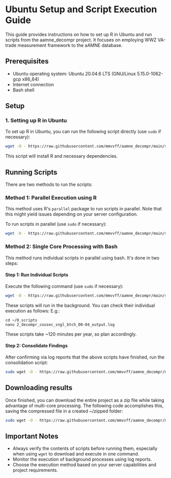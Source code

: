 # Ubuntu Setup and Script Execution Guide

This guide provides instructions on how to set up R in Ubuntu and run scripts from the aamne_decompr project. It focuses on employing WWZ VA-trade measurement framework to the aAMNE database.

## Prerequisites

- Ubuntu operating system: Ubuntu 20.04.6 LTS (GNU/Linux 5.15.0-1062-gcp x86_64)
- Internet connection
- Bash shell

## Setup

### 1. Setting up R in Ubuntu

To set up R in Ubuntu, you can run the following script directly (use `sudo` if necessary):

```bash
wget -O - https://raw.githubusercontent.com/mmvvff/aamne_decompr/main/src/0_ubuntu_example_run/0_ubuntu_setup_rserver.bash | bash
```

This script will install R and necessary dependencies.

## Running Scripts

There are two methods to run the scripts:

### Method 1: Parallel Execution using R

This method uses R's `parallel` package to run scripts in parallel. Note that this might yield issues depending on your server configuration.

To run scripts in parallel (use `sudo` if necessary):

```bash
wget -O - https://raw.githubusercontent.com/mmvvff/aamne_decompr/main/src/0_ubuntu_example_run/cousec/1_ubuntu_eg_decompr_cousec_prll.bash | bash
```

### Method 2: Single Core Processing with Bash

This method runs individual scripts in parallel using bash. It's done in two steps:

#### Step 1: Run Individual Scripts

Execute the following command (use `sudo` if necessary):

```bash
wget -O - https://raw.githubusercontent.com/mmvvff/aamne_decompr/main/src/0_ubuntu_example_run/cousec/1_ubuntu_eg_decompr_cousec_sngl_1.bash | bash
```

These scripts will run in the background. You can check their individual execution as follows:
E.g.:
```
cd ~/0_scripts
nano 2_decompr_cousec_sngl_btch_00-04_output.log
```

These scripts take ~120 minutes per year, so plan accordingly.

#### Step 2: Consolidate Findings

After confirming via log reports that the above scripts have finished, run the consolidation script:

```bash
sudo wget -O - https://raw.githubusercontent.com/mmvvff/aamne_decompr/main/src/0_ubuntu_example_run/cousec/1_ubuntu_eg_decompr_cousec_sngl_2.bash | bash
```

## Downloading results

Once finished, you can download the entire project as a zip file while taking advantage of multi-core processing. The following code accomplishes this, saving the compressed file in a created ~/zipped folder:

```bash
sudo wget -O - https://raw.githubusercontent.com/mmvvff/aamne_decompr/main/src/0_ubuntu_example_run/3_eg_indexed_zipped.bash | bash
```

## Important Notes

- Always verify the contents of scripts before running them, especially when using `wget` to download and execute in one command.
- Monitor the execution of background processes using log reports.
- Choose the execution method based on your server capabilities and project requirements.
